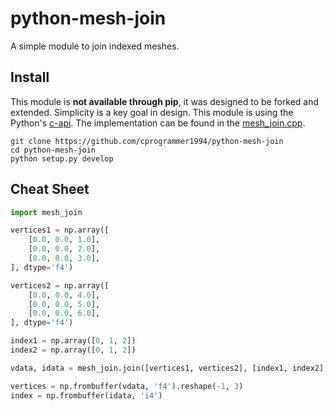 # python-mesh-join

A simple module to join indexed meshes.

## Install

This module is **not available through pip**, it was designed to be forked and extended. Simplicity is a key goal in design. This module is using the Python's [c-api](https://docs.python.org/3/c-api/). The implementation can be found in the [mesh_join.cpp](mesh_join.cpp).

```
git clone https://github.com/cprogrammer1994/python-mesh-join
cd python-mesh-join
python setup.py develop
```

## Cheat Sheet

```py
import mesh_join

vertices1 = np.array([
    [0.0, 0.0, 1.0],
    [0.0, 0.0, 2.0],
    [0.0, 0.0, 3.0],
], dtype='f4')

vertices2 = np.array([
    [0.0, 0.0, 4.0],
    [0.0, 0.0, 5.0],
    [0.0, 0.0, 6.0],
], dtype='f4')

index1 = np.array([0, 1, 2])
index2 = np.array([0, 1, 2])

vdata, idata = mesh_join.join([vertices1, vertices2], [index1, index2], stride=12)

vertices = np.frombuffer(vdata, 'f4').reshape(-1, 3)
index = np.frombuffer(idata, 'i4')
```
